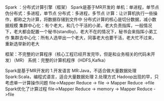 Spark ：分布式计算引擎（框架）
Spark是基于MR开发的
单机：单进程，单节点
伪分布式：多进程，单节点
分布式：多进程，多节点
计算：让计算机执行一些操作，都称之为计算，将数据存储到文件中
分布式计算的核心是切分数据，减小数据规模
集群中心化：有个老大，和几个干活的小弟，老大负责指挥，一般情况下，老大都会配置一个秘书(standby)，老大不在的情况下，秘书会来指挥小弟工作
集群去中心化：所有人选举出一个老大，同事老大也要干活，老大忙不过来，重新选举新的老大

框架：不完整的计算程序（核心工程已经开发完毕，但是和业务相关的代码未开发）（MR）
系统：完整的计算机程序（HDFS,Kafka）

Spark是基于MR开发的
1.开发语言 
MR:Java，不适合做大量数据处理
Spark:Scala，编程式语言，适合大量数据处理
2.处理方式
Hadoop出现的早，只考虑单一计算操作问题
file->Mapper Reduce -> file -> Mapper Reduce ->file
Spark优化了计算过程
file->Mapper Reduce -> memory -> Mapper Reduce ->file